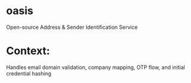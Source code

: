 # oasis
Open-source Address &amp; Sender Identification Service

# Context:
Handles email domain validation, company mapping, OTP flow, and initial credential hashing